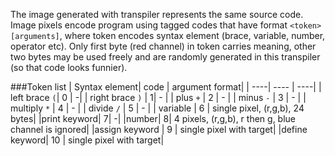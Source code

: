 The image generated with transpiler represents the same source code.
Image pixels encode program using tagged codes that have format
`<token> [arguments]`, where token encodes syntax element 
(brace, variable, number, operator etc). Only first byte (red channel) in token carries meaning,
other two bytes may be used freely and are randomly generated in this transpiler 
(so that code looks funnier).

###Token list
| Syntax element| code | argument format|
| ----| ---- | ----|
| left brace `(`| 0 | -|
| right brace `)` | 1| - |
| plus `+` | 2 | - |
| minus `-` | 3 | - |
| multiply `*` | 4 | - |
| divide `/` | 5 | - |
| variable | 6 | single pixel, (r,g,b), 24 bytes|
|print keyword| 7| -|
|number| 8| 4 pixels, (r,g,b), r then g, blue channel  is ignored|
|assign keyword | 9 | single pixel with target|
|define keyword| 10 | single pixel with target|
